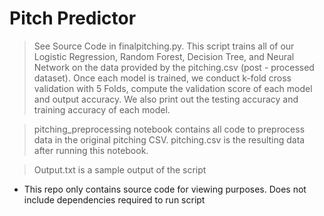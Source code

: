 # Pitch Predictor

> See Source Code in finalpitching.py. This script trains all of our Logistic Regression, Random Forest, Decision Tree, and Neural Network on the data provided by the pitching.csv (post - processed dataset). Once each model is trained, we conduct k-fold cross validation with 5 Folds, compute the validation score of each model and output accuracy. We also print out the testing accuracy and training accuracy of each model.

> pitching_preprocessing notebook contains all code to preprocess data in the original pitching CSV. pitching.csv is the resulting data after running this notebook.

> Output.txt is a sample output of the script

- This repo only contains source code for viewing purposes. Does not include dependencies required to run script

